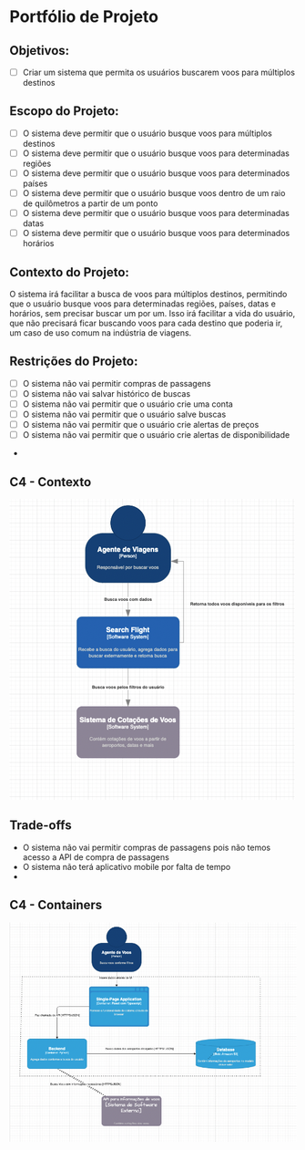 # Portfólio de Projeto

## Objetivos: 

- [ ] Criar um sistema que permita os usuários buscarem voos para múltiplos destinos

## Escopo do Projeto:

- [ ] O sistema deve permitir que o usuário busque voos para múltiplos destinos
- [ ] O sistema deve permitir que o usuário busque voos para determinadas regiões
- [ ] O sistema deve permitir que o usuário busque voos para determinados países
- [ ] O sistema deve permitir que o usuário busque voos dentro de um raio de quilômetros a partir de um ponto
- [ ] O sistema deve permitir que o usuário busque voos para determinadas datas
- [ ] O sistema deve permitir que o usuário busque voos para determinados horários

## Contexto do Projeto:

O sistema irá facilitar a busca de voos para múltiplos destinos, permitindo que o usuário busque voos para determinadas regiões, países, datas e horários, sem precisar buscar um por um.
Isso irá facilitar a vida do usuário, que não precisará ficar buscando voos para cada destino que poderia ir, um caso de uso comum na indústria de viagens.


## Restrições do Projeto:

- [ ] O sistema não vai permitir compras de passagens
- [ ] O sistema não vai salvar histórico de buscas
- [ ] O sistema não vai permitir que o usuário crie uma conta
- [ ] O sistema não vai permitir que o usuário salve buscas
- [ ] O sistema não vai permitir que o usuário crie alertas de preços
- [ ] O sistema não vai permitir que o usuário crie alertas de disponibilidade
- 

##  C4 - Contexto
![img.png](img.png)

## Trade-offs

- O sistema não vai permitir compras de passagens pois não temos acesso a API de compra de passagens
- O sistema não terá aplicativo mobile por falta de tempo 
- 


## C4 - Containers

![img_1.png](img_1.png)